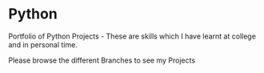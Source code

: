 # Python
Portfolio of Python Projects - These are skills which I have learnt at college and in personal time. 

Please browse the different Branches to see my Projects

